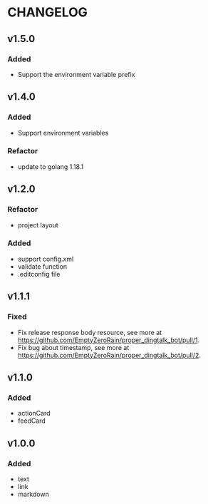 # CHANGELOG

## v1.5.0

### Added

- Support the environment variable prefix

## v1.4.0

### Added

- Support environment variables

### Refactor

- update to golang 1.18.1

## v1.2.0

### Refactor

- project layout

### Added

- support config.xml
- validate function
- .editconfig file

## v1.1.1

### Fixed

- Fix release response body resource, see more at <https://github.com/EmptyZeroRain/proper_dingtalk_bot/pull/1>.
- Fix bug about timestamp, see more at <https://github.com/EmptyZeroRain/proper_dingtalk_bot/pull/2>.

## v1.1.0

### Added

- actionCard
- feedCard

## v1.0.0

### Added

- text
- link
- markdown
